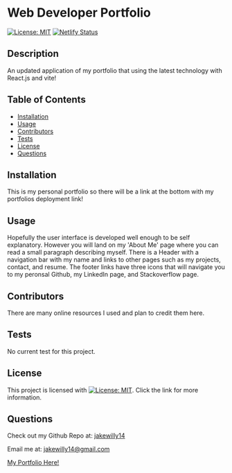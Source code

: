 
  # Web Developer Portfolio

  [![License: MIT](https://img.shields.io/badge/License-MIT-yellow.svg)](https://opensource.org/licenses/MIT)
  [![Netlify Status](https://api.netlify.com/api/v1/badges/512de802-7983-4a65-936f-d93f31bceb3d/deploy-status)](https://app.netlify.com/sites/jacobwilliamsportfolio/deploys)  
  ## Description
  An updated application of my portfolio that using the latest technology with React.js and vite!
  
  ## Table of Contents
  * [Installation](#installation)
  * [Usage](#usage)
  * [Contributors](#contributors)
  * [Tests](#tests)
  * [License](#license)
  * [Questions](#questions)
    
  ## Installation
  This is my personal portfolio so there will be a link at the bottom with my portfolios deployment link!
  
  ## Usage
  Hopefully the user interface is developed well enough to be self explanatory. However you will land on my 'About Me' page where you can read a small paragraph describing myself.  There is a Header with a navigation bar with my name and links to other pages such as my projects, contact, and resume. The footer links have three icons that will navigate you to my peronsal Github, my LinkedIn page, and Stackoverflow page.
  
  ## Contributors
  There are many online resources I used and plan to credit them here.
  
  ## Tests
  No current test for this project.
  
  ## License
 This project is licensed with [![License: MIT](https://img.shields.io/badge/License-MIT-yellow.svg)](https://opensource.org/licenses/MIT). Click the link for more information.

  ## Questions
  Check out my Github Repo at: [jakewilly14](https://github.com/jakewilly14)

  Email me at: jakewilly14@gmail.com  
  
  [My Portfolio Here!](https://65d571cb2775733e6d7e7b39--jacobwilliamsportfolio.netlify.app/)
